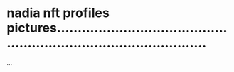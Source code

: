 # nadia nft profiles pictures.........................................................................................
...

